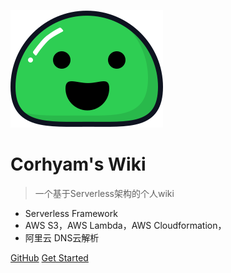 
![logo](_icon/icon2.svg)

#  Corhyam's Wiki

> 一个基于Serverless架构的个人wiki

- Serverless Framework
- AWS S3，AWS Lambda，AWS Cloudformation，
- 阿里云 DNS云解析

[GitHub](https://github.com/corhyam)
[Get Started](README.md)